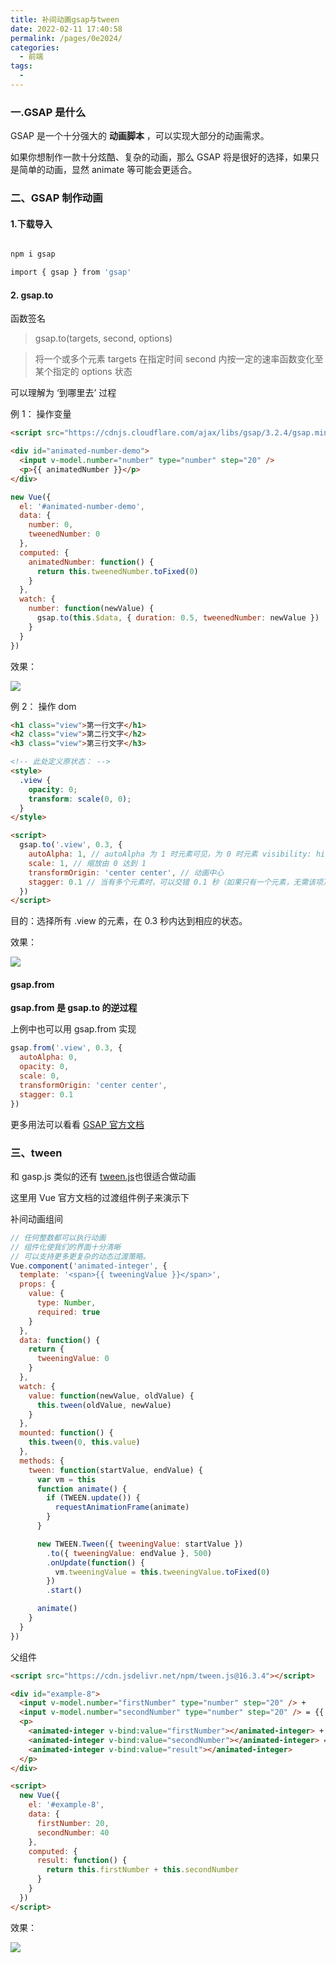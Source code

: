 ```yaml
---
title: 补间动画gsap与tween
date: 2022-02-11 17:40:58
permalink: /pages/0e2024/
categories:
  - 前端
tags:
  -
---
```


### 一.GSAP 是什么

GSAP 是一个十分强大的 **动画脚本** ，可以实现大部分的动画需求。

如果你想制作一款十分炫酷、复杂的动画，那么 GSAP 将是很好的选择，如果只是简单的动画，显然 animate 等可能会更适合。

### 二、GSAP 制作动画

#### 1.下载导入

```sh

npm i gsap

import { gsap } from 'gsap'

```

#### 2. gsap.to

函数签名

> gsap.to(targets, second, options)

> 将一个或多个元素 targets 在指定时间 second 内按一定的速率函数变化至某个指定的 options 状态

可以理解为 ‘到哪里去’ 过程

例 1： 操作变量

```html
<script src="https://cdnjs.cloudflare.com/ajax/libs/gsap/3.2.4/gsap.min.js"></script>

<div id="animated-number-demo">
  <input v-model.number="number" type="number" step="20" />
  <p>{{ animatedNumber }}</p>
</div>
```

```js
new Vue({
  el: '#animated-number-demo',
  data: {
    number: 0,
    tweenedNumber: 0
  },
  computed: {
    animatedNumber: function() {
      return this.tweenedNumber.toFixed(0)
    }
  },
  watch: {
    number: function(newValue) {
      gsap.to(this.$data, { duration: 0.5, tweenedNumber: newValue })
    }
  }
})
```

效果：

![](https://gcy-1306312261.cos.ap-chengdu.myqcloud.com/blog/1112.gif)

例 2： 操作 dom

```html
<h1 class="view">第一行文字</h1>
<h2 class="view">第二行文字</h2>
<h3 class="view">第三行文字</h3>

<!-- 此处定义原状态： -->
<style>
  .view {
    opacity: 0;
    transform: scale(0, 0);
  }
</style>

<script>
  gsap.to('.view', 0.3, {
    autoAlpha: 1, // autoAlpha 为 1 时元素可见，为 0 时元素 visibility: hidden; ，该选项性能优于 opacity 的变化
    scale: 1, // 缩放由 0 达到 1
    transformOrigin: 'center center', // 动画中心
    stagger: 0.1 // 当有多个元素时，可以交错 0.1 秒（如果只有一个元素，无需该项）
  })
</script>
```

目的：选择所有 .view 的元素，在 0.3 秒内达到相应的状态。

效果：

![](https://gcy-1306312261.cos.ap-chengdu.myqcloud.com/blog/20200913172526823.gif)

#### gsap.from

**gsap.from 是 gsap.to 的逆过程**

上例中也可以用 gsap.from 实现

```js
gsap.from('.view', 0.3, {
  autoAlpha: 0,
  opacity: 0,
  scale: 0,
  transformOrigin: 'center center',
  stagger: 0.1
})
```

更多用法可以看看 [GSAP 官方文档](https://greensock.com/get-started/#tweening-basics)

### 三、tween

和 gasp.js 类似的还有 [tween.js](https://github.com/tweenjs/tween.js/blob/master/docs/user_guide.md)也很适合做动画

这里用 Vue 官方文档的过渡组件例子来演示下

补间动画组间

```js
// 任何整数都可以执行动画
// 组件化使我们的界面十分清晰
// 可以支持更多更复杂的动态过渡策略。
Vue.component('animated-integer', {
  template: '<span>{{ tweeningValue }}</span>',
  props: {
    value: {
      type: Number,
      required: true
    }
  },
  data: function() {
    return {
      tweeningValue: 0
    }
  },
  watch: {
    value: function(newValue, oldValue) {
      this.tween(oldValue, newValue)
    }
  },
  mounted: function() {
    this.tween(0, this.value)
  },
  methods: {
    tween: function(startValue, endValue) {
      var vm = this
      function animate() {
        if (TWEEN.update()) {
          requestAnimationFrame(animate)
        }
      }

      new TWEEN.Tween({ tweeningValue: startValue })
        .to({ tweeningValue: endValue }, 500)
        .onUpdate(function() {
          vm.tweeningValue = this.tweeningValue.toFixed(0)
        })
        .start()

      animate()
    }
  }
})
```

父组件

```html
<script src="https://cdn.jsdelivr.net/npm/tween.js@16.3.4"></script>

<div id="example-8">
  <input v-model.number="firstNumber" type="number" step="20" /> +
  <input v-model.number="secondNumber" type="number" step="20" /> = {{ result }}
  <p>
    <animated-integer v-bind:value="firstNumber"></animated-integer> +
    <animated-integer v-bind:value="secondNumber"></animated-integer> =
    <animated-integer v-bind:value="result"></animated-integer>
  </p>
</div>

<script>
  new Vue({
    el: '#example-8',
    data: {
      firstNumber: 20,
      secondNumber: 40
    },
    computed: {
      result: function() {
        return this.firstNumber + this.secondNumber
      }
    }
  })
</script>
```

效果：

![](https://gcy-1306312261.cos.ap-chengdu.myqcloud.com/blog/1323.gif)

